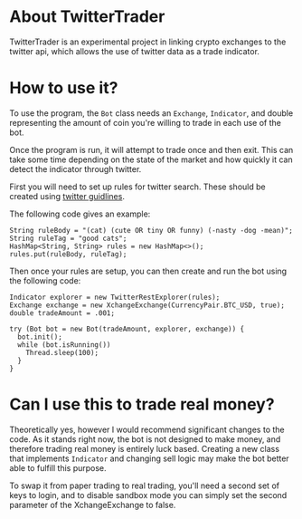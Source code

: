# About TwitterTrader

TwitterTrader is an experimental project in linking crypto exchanges to the twitter api, which 
allows the use of twitter data as a trade indicator. 


# How to use it?

To use the program, the `Bot` class needs an `Exchange`, `Indicator`, and double representing the 
amount of coin you're willing to trade in each use of the bot. 

Once the program is run, it will attempt to trade once and then exit. This can take some time 
depending on the state of the market and how quickly it can detect the indicator through twitter.

First you will need to set up rules for twitter search. These should be created using 
[twitter guidlines](https://developer.twitter.com/en/docs/twitter-api/tweets/filtered-stream/integrate/build-a-rule#build).

The following code gives an example:
```
String ruleBody = "(cat) (cute OR tiny OR funny) (-nasty -dog -mean)";
String ruleTag = "good cats";
HashMap<String, String> rules = new HashMap<>();
rules.put(ruleBody, ruleTag);
```

Then once your rules are setup, you can then create and run the bot using the following code:

```
Indicator explorer = new TwitterRestExplorer(rules);
Exchange exchange = new XchangeExchange(CurrencyPair.BTC_USD, true);
double tradeAmount = .001;

try (Bot bot = new Bot(tradeAmount, explorer, exchange)) {
  bot.init();
  while (bot.isRunning())
    Thread.sleep(100);
  }
}
```



# Can I use this to trade real money?

Theoretically yes, however I would recommend significant changes to the code. As it stands right 
now, the bot is not designed to make money, and therefore trading real money is entirely luck based.
Creating a new class that implements `Indicator` and changing sell logic may make the bot better able
to fulfill this purpose. 

To swap it from paper trading to real trading, you'll need a second set of keys to login, and to 
disable sandbox mode you can simply set the second parameter of the XchangeExchange to false.
